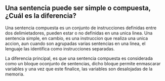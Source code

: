 ## Una sentencia puede ser simple o compuesta, ¿Cuál es la diferencia?

Una sentencia compuesta es un conjunto de instrucciones definidas entre dos delimietadores, pueden estar o no definidas en una unica linea. Una sentencia simple, en cambio, es una instruccion que realiza una unica accion, aun cuando son agrupadas varias sentencias en una linea, el lenguaje las identifica como instrucciones separadas.

La diferencia principal, es que una sentencia compuesta es considerada como un bloque oconjunto de sentencias, dicho bloque permite enmascarar variables y una vez que este finalice, las variables son desalojadas de la memoria.

